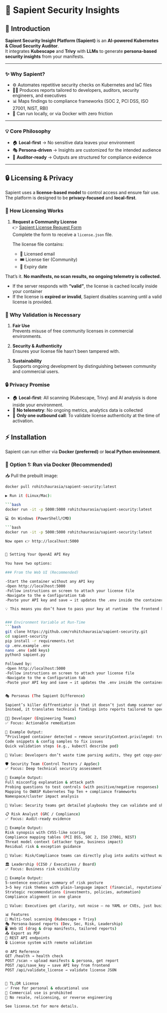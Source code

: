 # 🔐 Sapient Security Insights

## 📖 Introduction

**Sapient Security Insight Platform (Sapient)** is an **AI-powered Kubernetes & Cloud Security Auditor**.  
It integrates **Kubescape** and **Trivy** with **LLMs** to generate **persona-based security insights** from your manifests.

---

### ✨ Why Sapient?
- ⚙️ Automates repetitive security checks on Kubernetes and IaC files  
- 👨‍💻 Produces reports tailored to developers, auditors, security engineers, and executives  
- 📊 Maps findings to compliance frameworks (SOC 2, PCI DSS, ISO 27001, NIST, RBI)  
- 🚀 Can run locally, or via Docker with zero friction  

---

### 💡 Core Philosophy
- 🏠 **Local-first** → No sensitive data leaves your environment  
- 🎭 **Persona-driven** → Insights are customized for the intended audience  
- 📑 **Auditor-ready** → Outputs are structured for compliance evidence  

---

## 🔒 Licensing & Privacy

Sapient uses a **license-based model** to control access and ensure fair use.  
The platform is designed to be **privacy-focused** and **local-first**.

### 📝 How Licensing Works
1. **Request a  Community License**  
   👉 [Sapient License Request Form](https://www.rohitchaurasia.com/sapient-license-form)  
   Complete the form to receive a `license.json` file.

   The license file contains:
   - 📧 Licensed email  
   - 🎟 License tier (Community)  
   - 📅 Expiry date
  

That’s it. **No manifests, no scan results, no ongoing telemetry is collected.**

- If the server responds with **“valid”**, the license is cached locally inside your container
- If the license is **expired or invalid**, Sapient disables scanning until a valid license is provided.  

### 🔐 Why Validation is Necessary
1. **Fair Use**  
   Prevents misuse of free community licenses in commercial environments.  

2. **Security & Authenticity**  
   Ensures your license file hasn’t been tampered with.  

3. **Sustainability**  
   Supports ongoing development by distinguishing between community and commercial users.  

### 🔒 Privacy Promise
- 🏠 **Local-first**: All scanning (Kubescape, Trivy) and AI analysis is done inside your environment.  
- 🚫 **No telemetry**: No ongoing metrics, analytics data is collected
- 🔑 **Only one outbound call**: To validate license authenticity at the time of activation.  

## ⚡ Installation

Sapient can run either via **Docker (preferred)** or **local Python environment**.

### 🐳 Option 1: Run via Docker (Recommended)

📥 Pull the prebuilt image:

```bash
docker pull rohitchaurasia/sapient-security:latest

▶️ Run it (Linux/Mac):

```bash
docker run -it -p 5000:5000 rohitchaurasia/sapient-security:latest

💻 On Windows (PowerShell/CMD)

```bash
docker run -it -p 5000:5000 rohitchaurasia/sapient-security:latest

Now open 👉 http://localhost:5000


🔑 Setting Your OpenAI API Key

You have two options:

### From the Web UI (Recommended)

-Start the container without any API key
-Open http://localhost:5000
-Follow instructions on screen to attach your license file
-Navigate to the ⚙️ Configuration tab
-Paste your API key and save → it updates the .env inside the container

💡 This means you don’t have to pass your key at runtime  the frontend handles it.


### Environment Variable at Run-Time
```bash
git clone https://github.com/rohitchaurasia/sapient-security.git
cd sapient-security
pip install -r requirements.txt
cp .env.example .env
nano .env (add keys)
python3 sapient.py

Followed by:
-Open http://localhost:5000
-Follow instructions on screen to attach your license file
-Navigate to the ⚙️ Configuration tab
-Paste your API key and save → it updates the .env inside the container


🎭 Personas (The Sapient Difference)

Sapient’s killer diffrentiator is that it doesn’t just dump scanner output.
Instead, it translates technical findings into reports tailored to specific personas in your organization.

👨‍💻 Developer (Engineering Teams)
✅ Focus: Actionable remediation

📌 Example Output:
“Privileged container detected → remove securityContext.privileged: true”
Code snippets & config samples to fix issues
Quick validation steps (e.g., kubectl describe pod)

🚀 Value: Developers don’t waste time parsing audits, they get copy-paste fixes.

🛡 Security Team (Control Testers / AppSec)
✅ Focus: Deep technical security assessment

📌 Example Output:
Full misconfig explanation & attack path
Probing questions to test controls (with positive/negative responses)
Mapping to OWASP Kubernetes Top Ten + compliance frameworks
Namespace/cluster impact analysis

🚀 Value: Security teams get detailed playbooks they can validate and share with engineers.

📋 Risk Analyst (GRC / Compliance)
✅ Focus: Audit-ready evidence

📌 Example Output:
Risk synopsis with CVSS-like scoring
Compliance mapping tables (PCI DSS, SOC 2, ISO 27001, NIST)
Threat model context (attacker type, business impact)
Residual risk & exception guidance

🚀 Value: Risk/Compliance teams can directly plug into audits without manual mapping.

🏛 Leadership (CISO / Executives / Board)
✅ Focus: Business risk visibility

📌 Example Output:
5-sentence executive summary of risk posture
3–5 key risk themes with plain-language impact (financial, reputational, compliance)
Strategic recommendations (investments, policies, automation)
Compliance alignment in one glance

🚀 Value: Executives get clarity, not noise — no YAML or CVEs, just business impact.

📊 Features
🔎 Multi-tool scanning (Kubescape + Trivy)
🎭 Persona-based reports (Dev, Sec, Risk, Leadership)
🖥 Web UI (drag & drop manifests, tailored reports)
📤 Export as PDF
🧩 REST API endpoints 
🔒 License system with remote validation

🌐 API Reference
GET /health → health check
POST /scan → upload manifests & persona, get report
POST /api/save_key → save API key from frontend
POST /api/validate_license → validate license JSON


📜 TL;DR License
✅ Free for personal & educational use
💼 Commercial use is prohibited
🚫 No resale, relicensing, or reverse engineering

See license.txt for more details.
